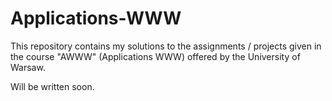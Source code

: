 # Applications-WWW
This repository contains my solutions to the assignments / projects given in the course "AWWW" (Applications WWW) offered by the University of Warsaw.

Will be written soon.
